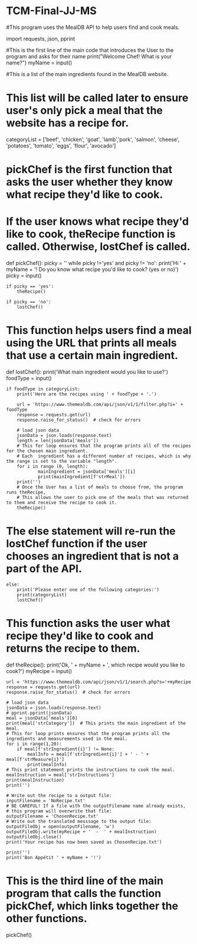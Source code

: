 # TCM-Final-JJ-MS
#This program uses the MealDB API to help users find and cook meals.

import requests, json, pprint

#This is the first line of the main code that introduces the User to the program and asks for their name
print("Welcome Chef! What is your name?")
myName = input()

#This is a list of the main ingredients found in the MealDB website.
# This list will be called later to ensure user's only pick a meal that the website has a recipe for.
categoryList = ['beef', 'chicken', 'goat', 'lamb','pork', 'salmon', 'cheese', 'potatoes', 'tomato', 'eggs', 'flour',
                'avocado']

# pickChef is the first function that asks the user whether they know what recipe they'd like to cook.
# If the user knows what recipe they'd like to cook, theRecipe function is called. Otherwise, lostChef is called.
def pickChef():
    picky = ''
    while picky !='yes' and picky != 'no':
        print('Hi ' + myName + '! Do you know what recipe you\'d like to cook? (yes or no)')
        picky = input()

    if picky == 'yes':
        theRecipe()

    if picky == 'no':
        lostChef()

# This function helps users find a meal using the URL that prints all meals that use a certain main ingredient.
def lostChef():
    print('What main ingredient would you like to use?')
    foodType = input()

    if foodType in categoryList:
        print('Here are the recipes using ' + foodType + '.')

        url = 'https://www.themealdb.com/api/json/v1/1/filter.php?i=' + foodType
        response = requests.get(url)
        response.raise_for_status()  # check for errors

        # load json data
        jsonData = json.loads(response.text)
        length = len(jsonData['meals'])
        # This for loop ensures that the program prints all of the recipes for the chosen main ingredient.
        # Each  ingredient has a different number of recipes, which is why the range is set to the variable "length".
        for i in range (0, length):
                mainIngredient = jsonData['meals'][i]
                print(mainIngredient[f'strMeal'])
        print('')
        # Once the User has a list of meals to choose from, the program runs theRecipe,
        # This allows the user to pick one of the meals that was returned to them and receive the recipe to cook it.
        theRecipe()

# The else statement will re-run the lostChef function if the user chooses an ingredient that is not a part of the API.
    else:
        print('Please enter one of the following categories:')
        print(categoryList)
        lostChef()

# This function asks the user what recipe they'd like to cook and returns the recipe to them.
def theRecipe():
    print('Ok, ' + myName + ', which recipe would you like to cook?')
    myRecipe = input()

    url = 'https://www.themealdb.com/api/json/v1/1/search.php?s='+myRecipe
    response = requests.get(url)
    response.raise_for_status()  # check for errors

    # load json data
    jsonData = json.loads(response.text)
    # pprint.pprint(jsonData)
    meal = jsonData['meals'][0]
    print(meal['strCategory'])  # This prints the main ingredient of the meal.
    # This for loop prints ensures that the program prints all the ingredients and measurements used in the meal.
    for i in range(1,20):
        if meal[f'strIngredient{i}'] != None:
            mealInfo = meal[f'strIngredient{i}'] + ' - ' + meal[f'strMeasure{i}']
            print(mealInfo)
    # This print statement prints the instructions to cook the meal.
    mealInstruction = meal['strInstructions']
    print(mealInstruction)
    print('')

    # Write out the recipe to a output file:
    inputFilename = 'NoRecipe.txt'
    # BE CAREFUL! If a file with the outputFilename name already exists,
    # this program will overwrite that file:
    outputFilename = 'ChosenRecipe.txt'
    # Write out the translated messsage to the output file:
    outputFileObj = open(outputFilename, 'w')
    outputFileObj.write(myRecipe + '  -  ' + mealInstruction)
    outputFileObj.close()
    print('Your recipe has now been saved as ChosenRecipe.txt')

    print('')
    print('Bon Appétit ' + myName + '!')


# This is the third line of the main program that calls the function pickChef, which links together the other functions.
pickChef()




